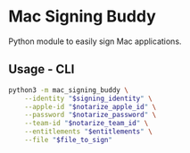 # Mac Signing Buddy

Python module to easily sign Mac applications.


## Usage - CLI

```bash
python3 -m mac_signing_buddy \
    --identity "$signing_identity" \
    --apple-id "$notarize_apple_id" \
    --password "$notarize_password" \
    --team-id "$notarize_team_id" \
    --entitlements "$entitlements" \
    --file "$file_to_sign"
```